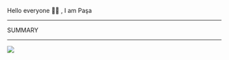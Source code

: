 Hello everyone 👋🏻 , I am Paşa

<hr width="500"/>

<span >SUMMARY</span>

<hr  width="500"/>

<div display="flex";justifyContent="center..">

![](https://github-readme-streak-stats.herokuapp.com/?user=pasaismihan&theme=vue&hide_border=true)<br/>


</div>

